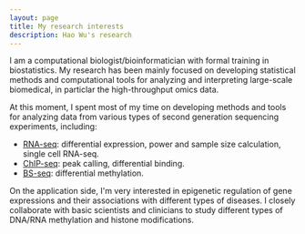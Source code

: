 ```yaml
---
layout: page
title: My research interests
description: Hao Wu's research 
---
```


I am a computational biologist/bioinformatician with formal training in biostatistics.
My research has been mainly focused on developing statistical methods and computational tools
for analyzing and interpreting large-scale biomedical, in particlar the high-throughput omics data.




At this moment, I spent most of my time on developing methods and tools for
analyzing data from various types of second generation sequencing experiments,
including:

- [RNA-seq](http://en.wikipedia.org/wiki/RNA-Seq/): differential expression, 
power and sample size calculation, 
single cell RNA-seq. 
- [ChIP-seq](http://en.wikipedia.org/wiki/ChIP-sequencing):
peak calling, differential binding.
- [BS-seq](http://en.wikipedia.org/wiki/Bisulfite_sequencing): differential methylation.


On the application side, I'm very interested in epigenetic regulation of
gene expressions and their associations with  different types
of diseases. I closely collaborate with basic scientists and clinicians
to study different types of DNA/RNA methylation and histone modifications.
